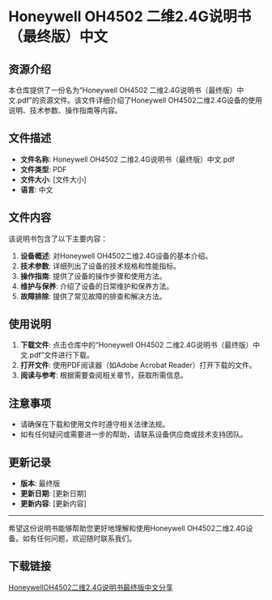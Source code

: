 # Honeywell OH4502 二维2.4G说明书（最终版）中文

## 资源介绍

本仓库提供了一份名为“Honeywell OH4502 二维2.4G说明书（最终版）中文.pdf”的资源文件。该文件详细介绍了Honeywell OH4502二维2.4G设备的使用说明、技术参数、操作指南等内容。

## 文件描述

- **文件名称**: Honeywell OH4502 二维2.4G说明书（最终版）中文.pdf
- **文件类型**: PDF
- **文件大小**: [文件大小]
- **语言**: 中文

## 文件内容

该说明书包含了以下主要内容：

1. **设备概述**: 对Honeywell OH4502二维2.4G设备的基本介绍。
2. **技术参数**: 详细列出了设备的技术规格和性能指标。
3. **操作指南**: 提供了设备的操作步骤和使用方法。
4. **维护与保养**: 介绍了设备的日常维护和保养方法。
5. **故障排除**: 提供了常见故障的排查和解决方法。

## 使用说明

1. **下载文件**: 点击仓库中的“Honeywell OH4502 二维2.4G说明书（最终版）中文.pdf”文件进行下载。
2. **打开文件**: 使用PDF阅读器（如Adobe Acrobat Reader）打开下载的文件。
3. **阅读与参考**: 根据需要查阅相关章节，获取所需信息。

## 注意事项

- 请确保在下载和使用文件时遵守相关法律法规。
- 如有任何疑问或需要进一步的帮助，请联系设备供应商或技术支持团队。

## 更新记录

- **版本**: 最终版
- **更新日期**: [更新日期]
- **更新内容**: [更新内容]

---

希望这份说明书能够帮助您更好地理解和使用Honeywell OH4502二维2.4G设备。如有任何问题，欢迎随时联系我们。

## 下载链接

[HoneywellOH4502二维2.4G说明书最终版中文分享](https://pan.quark.cn/s/549011c32803)
